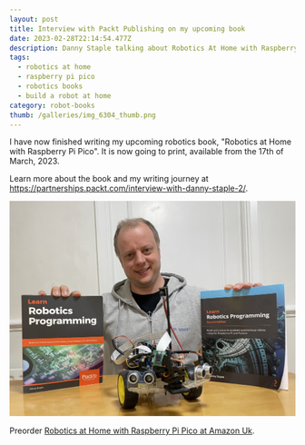 ```yaml
---
layout: post
title: Interview with Packt Publishing on my upcoming book
date: 2023-02-28T22:14:54.477Z
description: Danny Staple talking about Robotics At Home with Raspberry Pi Pico
tags:
  - robotics at home
  - raspberry pi pico
  - robotics books
  - build a robot at home
category: robot-books
thumb: /galleries/img_6304_thumb.png
---
```

I have now finished writing my upcoming robotics book, "Robotics at Home with Raspberry Pi Pico". It is now going to print, available from the 17th of March, 2023.

Learn more about the book and my writing journey at <https://partnerships.packt.com/interview-with-danny-staple-2/>.

![Danny pictured with the Learn Robotics Programming books](/galleries/img_6304.jpeg "Danny pictured with the Learn Robotics Programming books")

Preorder [Robotics at Home with Raspberry Pi Pico at Amazon Uk](https://amzn.to/3KJaoKw).